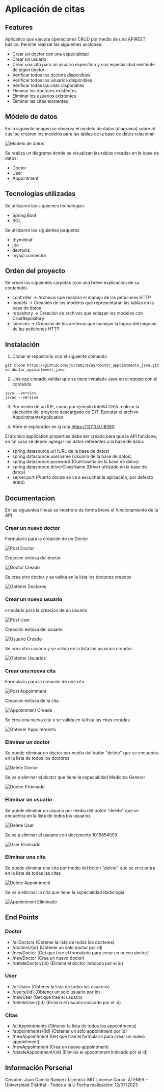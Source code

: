 # Aplicación de citas
## Features
Aplicativo que ejecuta operaciones CRUD por medio de una APIREST básica. Permite realizar las siguientes acciones:
- Crear un doctor con una especialidad
- Crear un usuario 
- Crear una cita para un usuario específico y una especialidad existente de algún doctor
- Verificar todos los doctors disponibles
- Verificar todos los usuarios disponibles
- Verificar todas las citas disponibles
- Eliminar los doctores existentes
- Eliminar los usuarios existentes
- Eliminar las citas existentes

## Módelo de datos
En la siguiente imagen se observa el modelo de datos (diagrama) sobre el cual se crearon los modelos para las tablas 
de la base de datos relacional:

![Modelo de datos](documentacion/data_model.png)

Se realiza un diagrama donde se visualizan las tablas creadas en la base de datos:

- Doctor
- User
- Appointment

## Tecnologías utilizadas
Se utilizaron las siguientes tecnologías:

- Spring Boot
- SQL

Se utilizaron los siguientes paquetes:

- thymeleaf
- jpa
- devtools
- mysql connector

## Orden del proyecto
Se crean las siguientes carpetas (con una breve explicación de su contenido)

- controller -> Archivos que realizan el manejo de las peticiones HTTP
- models -> Creación de los modelos que representaran las tablas en la base de datos
- repository -> Creación de archivos que enlazan los modelos con CrudRepository
- services -> Creación de los archivos que manejan la lógica del negocio de las peticiones HTTP.

## Instalación
1. Clonar el repositorio con el siguiente comando

```
git clone https://github.com/jucramirezay/doctor_appointments_java.git
cd doctor_appointments_java
```

2. Una vez clonado validar que se tiene instalado Java en el equipo con el comando

```
java --version
javac --version
```

3. Por medio de un IDE, como por ejemplo IntelliJ IDEA realizar la ejecución del proyecto descargado de GIT. Ejecutar el archivo AppointmentsApplication

4. Abrir el explorador en la ruta https://127.0.0.1:8080

El archivo application.properties debe ser creado para que la API funcione, en tal caso se deben agregar los datos referentes a la base de datos

- spring.datasource.url (URL de la base de datos)
- spring.datasource.username (Usuario de la base de datos)
- spring.datasource.password (Contraseña de la base de datos)
- spring.datasource.driverClassName (Driver utilizado en la base de datos)
- server.port (Puerto donde se va a escuchar la aplicación, por defecto 8080)

## Documentacion 
En las siguientes líneas se mostrara de forma breve el funcionamiento de la API

### Crear un nuevo doctor
Formulario para la creación de un Doctor

![Post Doctor](documentacion/post_doctor.png)

Creacion exitosa del doctor

![Doctor Creado](documentacion/doctor_created.png)

Se crea otro doctor y se valida en la lista los doctores creados

![Obtener Doctores](documentacion/get_doctors.png)

### Crear un nuevo usuario
ormulario para la creación de un usuario

![Post User](documentacion/post_user.png)

Creación exitosa del usuario

![Usuario Creado](documentacion/user_created.png)

Se crea otro usuario y se valida en la lista los usuarios creados

![Obtener Usuarios](documentacion/get_users.png)

### Crear una nueva cita
Formulario para la creación de una cita

![Post Appointment](documentacion/post_appointment.png)

Creación exitosa de la cita

![Appointment Creada](documentacion/appointment_created.png)

Se crea una nueva cita y se valida en la lista las citas creadas

![Obtener Appointments](documentacion/get_appointments.png)

### Eliminar un doctor
Se puede eliminar un doctor por medio del botón "delete" que se encuentra en la lista de todos los doctores

![Delete Doctor](documentacion/delete_doctor.png)

Se va a eliminar el doctor que tiene la especialidad Medicina General

![Doctor Eliminado](documentacion/doctor_deleted.png)

### Eliminar un usuario
Se puede eliminar un usuario por medio del botón "delete" que se encuentra en la lista de todos los usuarios

![Delete User](documentacion/delete_user.png)

Se va a eliminar el usuario con documento 1015454093

![User Eliminado](documentacion/user_deleted.png)

### Eliminar una cita
Se puede eliminar una cita por medio del botón "delete" que se encuentra en la lista de todas las citas

![Delete Appointment](documentacion/delete_appointment.PNG)

Se va a eliminar la cita que tiene la especialidad Radiología

![Appointment Eliminado](documentacion/appointment_deleted.png)

## End Points
### Doctor
- /allDoctors (Obtener la lista de todos los doctores)
- /doctors/{id} (Obtener un solo doctor por id)
- /newDoctor (Get que trae el formulario para crear un nuevo doctor)
- /newDoctor (Crea un nuevo doctor)
- /deleteDoctor/{id} (Elimina el doctor indicado por el id)

### User
- /allUsers (Obtener la lista de todos los usuarios)
- /users/{id} (Obtener un solo usuario por id)
- /newUser (Get que trae el usuario)
- /deleteUser/{id} (Elimina el usuario indicado por el id)


### Citas
- /allAppointments (Obtener la lista de todos los appointments)
- /appointments/{id} (Obtener un solo appointment por id)
- /newAppointment (Get que trae el formulario para crear un nuevo appointment)
- /newAppointment (Crea un nuevo appointment)
- /deleteAppointment/{id} (Elimina el appointment indicado por el id)

## Información Personal
Creador: Juan Camilo Ramírez 
Licencia: MIT License 
Curso: ATENEA - Universidad Distrital - Todos a la U 
Fecha realización: 12/07/2023


